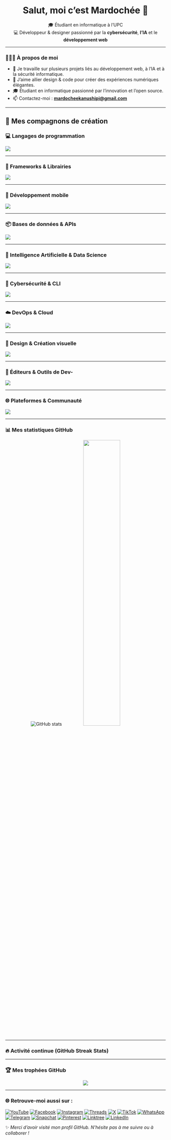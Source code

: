 <h1 align="center">Salut, moi c’est Mardochée 👋</h1>

<p align="center">
🎓 Étudiant en informatique à l’UPC <br>
💻 Développeur & designer passionné par la <strong>cybersécurité</strong>, <strong>l’IA</strong> et le <strong>développement web</strong>
</p>

---

### 👨🏽‍💻 À propos de moi

- 🔭 Je travaille sur plusieurs projets liés au développement web, à l’IA et à la sécurité informatique.  
- 🎨 J’aime allier design & code pour créer des expériences numériques élégantes.  
- 🎓 Étudiant en informatique passionné par l’innovation et l’open source.  
- 📫 Contactez-moi : **mardocheekanushipi@gmail.com**

---

## 🚀 Mes compagnons de création


### 💻 Langages de programmation
<p>
  <img src="https://skillicons.dev/icons?i=py,js,ts,html,css,c,cpp,java,php,dart,ruby,rust,go,swift,kotlin,scala,r,lua,haskell,perl" />
</p>

---


### 🧱 Frameworks & Librairies
<p>
  <img src="https://skillicons.dev/icons?i=react,nextjs,nodejs,vue,angular,express,redux,jquery,sass,tailwind,spring,flask,django,threejs,laravel,materialui,bootstrap,vite,nuxtjs,nestjs,astro" />
</p>

---

### 📱 Développement mobile
<p>
  <img src="https://skillicons.dev/icons?i=flutter,dart,unity" />
</p>

---

### 📦 Bases de données & APIs
<p>
  <img src="https://skillicons.dev/icons?i=mysql,postgresql,mongodb,sqlite,firebase,graphql,prisma,supabase" />
</p>

---

### 🧠 Intelligence Artificielle & Data Science
<p>
  <img src="https://skillicons.dev/icons?i=matlab,pytorch,tensorflow,opencv,numpy" />
</p>




---

### 🔐 Cybersécurité & CLI
<p>
  <img src="https://skillicons.dev/icons?i=linux,ubuntu,bash,powershell,ansible,docker,kubernetes,cloudflare,openssl" />
</p>

---

### ☁️ DevOps & Cloud
<p>
  <img src="https://skillicons.dev/icons?i=docker,kubernetes,vercel,aws,azure,googlecloud,heroku,nginx,cloudflare,terraform" />
</p>

---

### 🎨 Design & Création visuelle
<p>
  <img src="https://skillicons.dev/icons?i=figma,xd,photoshop,illustrator,aftereffects,premiere,blender" />
</p>


---

### 🧰 Éditeurs & Outils de Dev-
<p>
  <img src="https://skillicons.dev/icons?i=vscode,visualstudio,pycharm,webstorm,,androidstudio,eclipse,sublime,postman,replit,notion,codepen,stackblitz,jupyter" />
</p>


---

### 🌐 Plateformes & Communauté
<p>
  <img src="https://skillicons.dev/icons?i=github,gitlab,git,stackoverflow,linkedin" />
</p>

---


### 📊 Mes statistiques GitHub

<p align="center">
  <!-- Stats classiques -->
 <img src="https://github-readme-stats.vercel.app/api?username=Mardochee-Kanushipi&show_icons=true&theme=radical" alt="GitHub stats" />


  <!-- Langages les plus utilisés -->
  <img width="48%" src="https://github-readme-stats.vercel.app/api/top-langs/?username=Mardochee-Kanushipi&layout=compact&theme=radical&hide_border=true" />
</p>


---

### 🔥 Activité continue (GitHub Streak Stats)




---

### 🏆 Mes trophées GitHub

<p align="center">
  <img src="https://github-profile-trophy.vercel.app/?username=Mardochee-Kanushipi&theme=darkhub&margin-w=15&no-frame=true&no-bg=true" />
</p>


---


### 🌐 Retrouve-moi aussi sur :

[![YouTube](https://img.shields.io/badge/YouTube-%23FF0000.svg?&style=for-the-badge&logo=youtube&logoColor=white)](https://youtube.com/@mardochee_kanushipi)
[![Facebook](https://img.shields.io/badge/Facebook-1877F2.svg?&style=for-the-badge&logo=facebook&logoColor=white)](https://www.facebook.com/share/1BnUmcyxck/)
[![Instagram](https://img.shields.io/badge/Instagram-%23E4405F.svg?&style=for-the-badge&logo=instagram&logoColor=white)](https://www.instagram.com/mardochee_kanushipi?igsh=MWxxMm9rdHkwZ2JrYQ==)
[![Threads](https://img.shields.io/badge/Threads-000000.svg?&style=for-the-badge&logo=threads&logoColor=white)](https://www.threads.net/@mardochee_kanushipi)
[![X](https://img.shields.io/badge/X-%2318171A.svg?&style=for-the-badge&logo=x&logoColor=white)](https://x.com/mardochee_X)
[![TikTok](https://img.shields.io/badge/TikTok-010101.svg?&style=for-the-badge&logo=tiktok&logoColor=white)](https://www.tiktok.com/@mardochee_kanushipi)
[![WhatsApp](https://img.shields.io/badge/WhatsApp-25D366.svg?&style=for-the-badge&logo=whatsapp&logoColor=white)](https://wa.me/243893630482)
[![Telegram](https://img.shields.io/badge/Telegram-2CA5E0?style=for-the-badge&logo=telegram&logoColor=white)](https://t.me/mardochee_kanushipi)
[![Snapchat](https://img.shields.io/badge/Snapchat-FFFC00.svg?&style=for-the-badge&logo=snapchat&logoColor=black)](https://www.snapchat.com/add/snap_mardochee?share_id=92DAK7uCn6U&locale=fr-FR)
[![Pinterest](https://img.shields.io/badge/Pinterest-BD081C.svg?&style=for-the-badge&logo=pinterest&logoColor=white)](https://pin.it/5AXX1zpcg)
[![Linktree](https://img.shields.io/badge/Linktree-39E09B?style=for-the-badge&logo=linktree&logoColor=white)](https://linktr.ee/mardocheekanushipi)
[![LinkedIn](https://img.shields.io/badge/LinkedIn-%230077B5.svg?&style=for-the-badge&logo=linkedin&logoColor=white)](https://www.linkedin.com/in/mardoch%C3%A9e-kanushipi-54a9b6235?utm_source=share&utm_campaign=share_via&utm_content=profile&utm_medium=android_app)



   ✨ *Merci d’avoir visité mon profil GitHub. N’hésite pas à me suivre ou à collaborer !*

